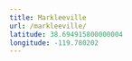 ```yaml
---
title: Markleeville
url: /markleeville/
latitude: 38.694915800000004
longitude: -119.780202
---
```

